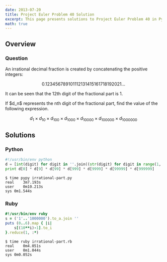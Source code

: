 ```yaml
---
date: 2013-07-20
title: Project Euler Problem 40 Solution
excerpt: This page presents solutions to Project Euler Problem 40 in Python and Ruby.
math: true
---
```



## Overview


### Question

<p>
An irrational decimal fraction is created by concatenating the positive integers:
</p>

$$0.123456789101112131415161718192021\dots$$

<p>
It can be seen that the 12th digit of the fractional part is 1.
</p>

<p>
If $d_n$ represents the nth digit of the fractional part, find the value of the following expression.
</p>

$$d_1 \times d_{10} \times d_{100} \times d_{1000} \times d_{10000} \times d_{100000} \times d_{1000000}$$






## Solutions

### Python

```python
#!/usr/bin/env python
d = [int(digit) for digit in ''.join((str(digit) for digit in range(1, 10000001)))]
print d[0] * d[9] * d[99] * d[999] * d[9999] * d[99999] * d[999999]
```


```
$ time pypy irrational-part.py
real	3m7.193s
user	0m10.213s
sys	0m1.544s
```



### Ruby

```ruby
#!/usr/bin/env ruby
s = ('1'..'1000000').to_a.join ''
puts (0..6).map { |i|
	s[(10**i)-1].to_i
}.reduce(1, :*)
```


```
$ time ruby irrational-part.rb
real	0m4.051s
user	0m1.044s
sys	0m0.052s
```


